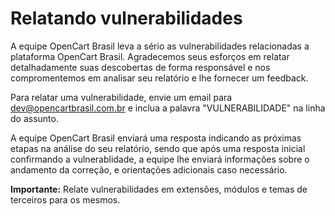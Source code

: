 # Relatando vulnerabilidades

A equipe OpenCart Brasil leva a sério as vulnerabilidades relacionadas a plataforma OpenCart Brasil.
Agradecemos seus esforços em relatar detalhadamente suas descobertas de forma responsável 
e nos compromentemos em analisar seu relatório e lhe fornecer um feedback.

Para relatar uma vulnerabilidade, envie um email para [dev@opencartbrasil.com.br](mailto:dev@opencartbrasil.com.br) 
e inclua a palavra "VULNERABILIDADE" na linha do assunto.

A equipe OpenCart Brasil enviará uma resposta indicando as próximas etapas na análise do seu relatório,
sendo que após uma resposta inicial confirmando a vulnerablidade, a equipe lhe enviará informações sobre 
o andamento da correção, e orientações adicionais caso necessário.

**Importante:** Relate vulnerabilidades em extensões, módulos e temas de terceiros para os mesmos.
